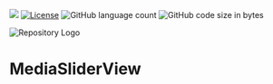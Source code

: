 [![](https://img.shields.io/jitpack/v/github/Zeuskartik/MediaSliderView?label=JitPack)](https://jitpack.io/#Zeuskartik/MediaSliderView)    [![License](https://img.shields.io/badge/License-Apache%202.0-orange.svg)](https://opensource.org/licenses/Apache-2.0)     ![GitHub language count](https://img.shields.io/github/languages/count/Zeuskartik/MediaSliderView?color=Orange&label=Languages)     ![GitHub code size in bytes](https://img.shields.io/github/languages/code-size/Zeuskartik/MediaSliderView?color=Green&label=Code%20Size)

![Repository Logo](https://res.cloudinary.com/kartiksaraf/image/upload/v1564513200/github_MediaSliderView/Media_Slider_View_jkapxa.png)

# MediaSliderView
